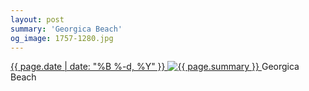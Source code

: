 ```yaml
---
layout: post
summary: 'Georgica Beach'
og_image: 1757-1280.jpg
---
```


<p>
 <time>
  <a href="/1757">
   {{ page.date | date: "%B %-d, %Y" }}
  </a>
 </time>
 <a href="/1757">
  <img alt="{{ page.summary }}" data-taken="3/12/2023" sizes="(min-width: 700px) 50vw, calc(100vw - 2rem)" src="{{ site.assets_url }}/1757-640.jpg" srcset="{{ site.assets_url }}/1757-320.jpg 320w, {{ site.assets_url }}/1757-640.jpg 640w, {{ site.assets_url }}/1757-960.jpg 960w, {{ site.assets_url }}/1757-1280.jpg 1280w"/>
 </a>
 <span>
  Georgica Beach
 </span>
</p>
